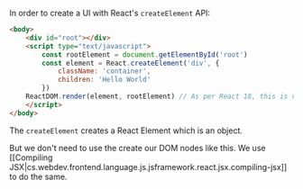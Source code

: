 
In order to create a UI with React's `createElement` API:

```html
<body>
    <div id="root"></div>
    <script type="text/javascript">
        const rootElement = document.getElementById('root')
        const element = React.createElement('div', {
            className: 'container',
            children: 'Hello World'
        })
    ReactDOM.render(element, rootElement) // As per React 18, this is not the way to attach the app to the root element
    </script>
</body>
```

The `createElement` creates a React Element which is an object.

But we don't need to use the create our DOM nodes like this. We use [[Compiling JSX|cs.webdev.frontend.language.js.jsframework.react.jsx.compiling-jsx]] to do the same.
